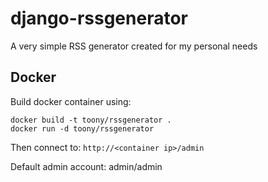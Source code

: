 # django-rssgenerator

A very simple RSS generator created for my personal needs

## Docker
Build docker container using: 
```
docker build -t toony/rssgenerator .
docker run -d toony/rssgenerator
```

Then connect to: `http://<container ip>/admin`

Default admin account: admin/admin
